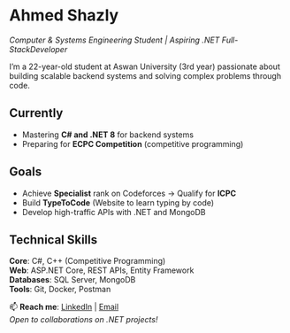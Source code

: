 # Ahmed Shazly  
*Computer & Systems Engineering Student | Aspiring .NET Full-StackDeveloper*  

I’m a 22-year-old student at Aswan University (3rd year) passionate about building scalable backend systems and solving complex problems through code.  

## Currently  
- Mastering **C# and .NET 8** for backend systems  
- Preparing for **ECPC Competition** (competitive programming)  

## Goals  
- Achieve **Specialist** rank on Codeforces → Qualify for **ICPC**  
- Build **TypeToCode** (Website to learn typing by code)  
- Develop high-traffic APIs with .NET and MongoDB 

## Technical Skills  
**Core**: C#, C++ (Competitive Programming)  
**Web**: ASP.NET Core, REST APIs, Entity Framework  
**Databases**: SQL Server, MongoDB  
**Tools**: Git, Docker, Postman  

📫 **Reach me**: [LinkedIn](https://www.linkedin.com/in/ahmed-shazly-kenawy/) | [Email](mailto:ahmed.shazly.kenawy@gmail.com)  
*Open to collaborations on .NET projects!*  
